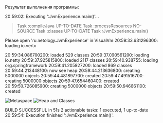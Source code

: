 Результат выполнения программы:

20:59:02: Executing ':JvmExperience.main()'...
> Task :compileJava UP-TO-DATE
> Task :processResources NO-SOURCE
> Task :classes UP-TO-DATE
> Task :JvmExperience.main()


Please open 'ru.netology.JvmExperience' in VisualVm
20:59:33.631296300: loading io.vertx

20:59:34.086700200: loaded 529 classes
20:59:37.090561200: loading io.netty
20:59:37.925815800: loaded 2117 classes
20:59:40.938755: loading org.springframework
20:59:41.205827200: loaded 869 classes
20:59:44.213448100: now see heap
20:59:44.213636800: creating 5000000 objects
20:59:44.481897700: created
20:59:47.491516700: creating 5000000 objects
20:59:47.654460400: created
20:59:50.726085900: creating 5000000 objects
20:59:50.946661100: created

![Metaspace](https://sun9-53.userapi.com/impg/TGmzWsakbW5tjYMRhkC50lmMb5euKZO2EJY_xA/1QM0zaxzH7M.jpg?size=1800x1013&quality=95&sign=b221e4b0e967d2e4dcb3036d64486aed&type=album)
![Heap and Classes](https://sun9-5.userapi.com/impg/AfE89NsHAe0oenzeXF1VYRJhPizSxB19CXk3Fw/7Xzo1V75oI4.jpg?size=1800x1013&quality=95&sign=c0e5e082c0a03583bcf3db94623fc25c&type=album)



BUILD SUCCESSFUL in 51s
2 actionable tasks: 1 executed, 1 up-to-date
20:59:54: Execution finished ':JvmExperience.main()'.
